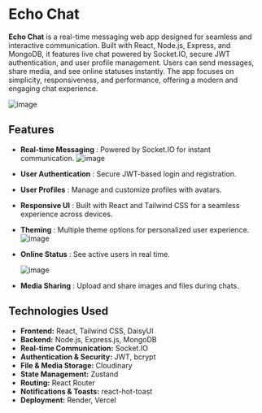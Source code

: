 # Echo Chat

**Echo Chat** is a real-time messaging web app designed for seamless and interactive communication. Built with React, Node.js, Express, and MongoDB, it features live chat powered by Socket.IO, secure JWT authentication, and user profile management. Users can send messages, share media, and see online statuses instantly. The app focuses on simplicity, responsiveness, and performance, offering a modern and engaging chat experience.


![image](https://github.com/user-attachments/assets/591cfda8-fc94-4afc-b01b-079ed7c33d20)


## Features

- **Real-time Messaging** : Powered by Socket.IO for instant communication. ![image](https://github.com/user-attachments/assets/4e51e6a7-6d41-40f2-8654-bb9737b45f65)

- **User Authentication** : Secure JWT-based login and registration.

- **User Profiles** : Manage and customize profiles with avatars.
- **Responsive UI** : Built with React and Tailwind CSS for a seamless experience across devices.
- **Theming** : Multiple theme options for personalized user experience.
![image](https://github.com/user-attachments/assets/37a28126-0d9d-4020-bf18-0e24dfb70681)



- **Online Status** : See active users in real time.


  ![image](https://github.com/user-attachments/assets/1c20a349-e887-46e1-b438-34f91c81a444)

- **Media Sharing** : Upload and share images and files during chats.








## Technologies Used
- **Frontend:** React, Tailwind CSS, DaisyUI  
- **Backend:** Node.js, Express.js, MongoDB  
- **Real-time Communication:** Socket.IO  
- **Authentication & Security:** JWT, bcrypt  
- **File & Media Storage:** Cloudinary  
- **State Management:** Zustand  
- **Routing:** React Router  
- **Notifications & Toasts:** react-hot-toast  
- **Deployment:** Render, Vercel
